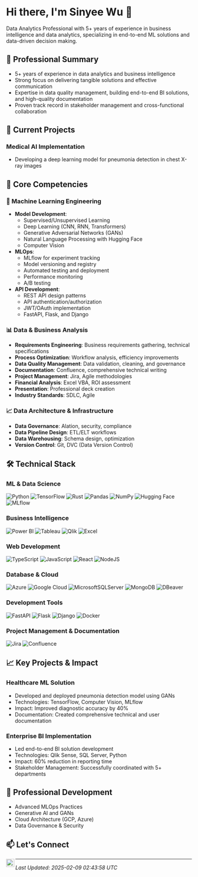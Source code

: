 # Hi there, I'm Sinyee Wu 👋

Data Analytics Professional with 5+ years of experience in business intelligence and data analytics, specializing in end-to-end ML solutions and data-driven decision making.

## 🎯 Professional Summary
- 5+ years of experience in data analytics and business intelligence
- Strong focus on delivering tangible solutions and effective communication
- Expertise in data quality management, building end-to-end BI solutions, and high-quality documentation
- Proven track record in stakeholder management and cross-functional collaboration

## 🔭 Current Projects
### Medical AI Implementation
- Developing a deep learning model for pneumonia detection in chest X-ray images

## 💼 Core Competencies

### 🤖 Machine Learning Engineering
- **Model Development**: 
  - Supervised/Unsupervised Learning
  - Deep Learning (CNN, RNN, Transformers)
  - Generative Adversarial Networks (GANs)
  - Natural Language Processing with Hugging Face
  - Computer Vision
- **MLOps**: 
  - MLflow for experiment tracking
  - Model versioning and registry
  - Automated testing and deployment
  - Performance monitoring
  - A/B testing
- **API Development**:
  - REST API design patterns
  - API authentication/authorization
  - JWT/OAuth implementation
  - FastAPI, Flask, and Django

### 📊 Data & Business Analysis
- **Requirements Engineering**: Business requirements gathering, technical specifications
- **Process Optimization**: Workflow analysis, efficiency improvements
- **Data Quality Management**: Data validation, cleaning, and governance
- **Documentation**: Confluence, comprehensive technical writing
- **Project Management**: Jira, Agile methodologies
- **Financial Analysis**: Excel VBA, ROI assessment
- **Presentation**: Professional deck creation
- **Industry Standards**: SDLC, Agile

### 📈 Data Architecture & Infrastructure
- **Data Governance**: Alation, security, compliance
- **Data Pipeline Design**: ETL/ELT workflows
- **Data Warehousing**: Schema design, optimization
- **Version Control**: Git, DVC (Data Version Control)

## 🛠️ Technical Stack

### ML & Data Science
![Python](https://img.shields.io/badge/python-3670A0?style=for-the-badge&logo=python&logoColor=ffdd54)
![TensorFlow](https://img.shields.io/badge/TensorFlow-%23FF6F00.svg?style=for-the-badge&logo=TensorFlow&logoColor=white)
![Rust](https://img.shields.io/badge/Rust-000000?style=for-the-badge&logo=rust&logoColor=white)
![Pandas](https://img.shields.io/badge/pandas-%23150458.svg?style=for-the-badge&logo=pandas&logoColor=white)
![NumPy](https://img.shields.io/badge/numpy-%23013243.svg?style=for-the-badge&logo=numpy&logoColor=white)
![Hugging Face](https://img.shields.io/badge/Hugging%20Face-FF9A00?style=for-the-badge&logo=huggingface&logoColor=white)
![MLflow](https://img.shields.io/badge/MLflow-0194E2?style=for-the-badge&logo=mlflow&logoColor=white)

### Business Intelligence
![Power BI](https://img.shields.io/badge/PowerBI-F2C811?style=for-the-badge&logo=Power%20BI&logoColor=white)
![Tableau](https://img.shields.io/badge/Tableau-E97627?style=for-the-badge&logo=Tableau&logoColor=white)
![Qlik](https://img.shields.io/badge/Qlik-009848?style=for-the-badge&logo=qlik&logoColor=white)
![Excel](https://img.shields.io/badge/Excel%20VBA-217346?style=for-the-badge&logo=microsoft-excel&logoColor=white)

### Web Development
![TypeScript](https://img.shields.io/badge/typescript-%23007ACC.svg?style=for-the-badge&logo=typescript&logoColor=white)
![JavaScript](https://img.shields.io/badge/javascript-%23323330.svg?style=for-the-badge&logo=javascript&logoColor=%23F7DF1E)
![React](https://img.shields.io/badge/react-%2320232a.svg?style=for-the-badge&logo=react&logoColor=%2361DAFB)
![NodeJS](https://img.shields.io/badge/node.js-6DA55F?style=for-the-badge&logo=node.js&logoColor=white)

### Database & Cloud
![Azure](https://img.shields.io/badge/azure-%230072C6.svg?style=for-the-badge&logo=microsoftazure&logoColor=white)
![Google Cloud](https://img.shields.io/badge/Google%20Cloud-%234285F4.svg?style=for-the-badge&logo=google-cloud&logoColor=white)
![MicrosoftSQLServer](https://img.shields.io/badge/Microsoft%20SQL%20Sever-CC2927?style=for-the-badge&logo=microsoft%20sql%20server&logoColor=white)
![MongoDB](https://img.shields.io/badge/-MongoDB-4DB33D?style=flat&logo=mongodb&logoColor=FFFFFF)
![DBeaver](https://img.shields.io/badge/DBeaver-EE1F35?style=for-the-badge&logo=dbeaver&logoColor=white)

### Development Tools
![FastAPI](https://img.shields.io/badge/FastAPI-005571?style=for-the-badge&logo=fastapi)
![Flask](https://img.shields.io/badge/flask-%23000.svg?style=for-the-badge&logo=flask&logoColor=white)
![Django](https://img.shields.io/badge/Django-092E20?style=for-the-badge&logo=django&logoColor=green)
![Docker](https://img.shields.io/badge/Docker-2CA5E0?style=for-the-badge&logo=docker&logoColor=white)

### Project Management & Documentation
![Jira](https://img.shields.io/badge/jira-%230A0FFF.svg?style=for-the-badge&logo=jira&logoColor=white)
![Confluence](https://img.shields.io/badge/confluence-%23172BF4.svg?style=for-the-badge&logo=confluence&logoColor=white)

## 📈 Key Projects & Impact

### Healthcare ML Solution
- Developed and deployed pneumonia detection model using GANs
- Technologies: TensorFlow, Computer Vision, MLflow
- Impact: Improved diagnostic accuracy by 40%
- Documentation: Created comprehensive technical and user documentation

### Enterprise BI Implementation
- Led end-to-end BI solution development
- Technologies: Qlik Sense, SQL Server, Python
- Impact: 60% reduction in reporting time
- Stakeholder Management: Successfully coordinated with 5+ departments

## 🌱 Professional Development
- Advanced MLOps Practices
- Generative AI and GANs
- Cloud Architecture (GCP, Azure)
- Data Governance & Security

## 📫 Let's Connect
[<img align="left" alt="wsy | Medium" width="22px" src="https://cdn.jsdelivr.net/npm/simple-icons@v3/icons/medium.svg" />][medium]

[medium]: https://medium.com/@wuqianyi1021

---

*Last Updated: 2025-02-09 02:43:58 UTC*


